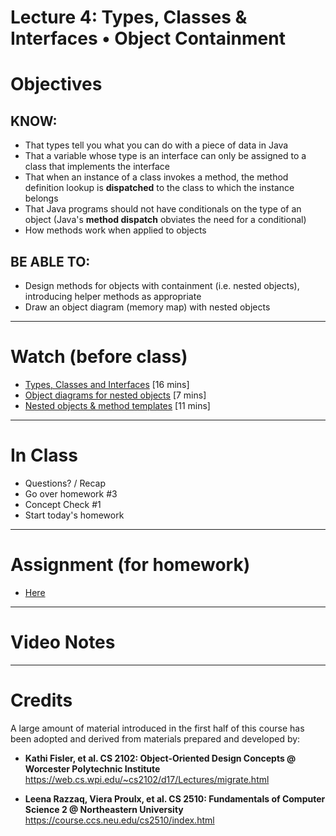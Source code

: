 # Lecture 4: Types, Classes & Interfaces • Object Containment 

# Objectives

## KNOW:
- That types tell you what you can do with a piece of data in Java
- That a variable whose type is an interface can only be assigned to a class that implements the interface
- That when an instance of a class invokes a method, the method definition lookup is **dispatched** to the class to which the instance belongs
- That Java programs should not have conditionals on the type of an object (Java's **method dispatch** obviates the need for a conditional)
- How methods work when applied to objects

## BE ABLE TO:
- Design methods for objects with containment (i.e. nested objects), introducing helper methods as appropriate
- Draw an object diagram (memory map) with nested objects


---
# Watch (before class)

- [Types, Classes and Interfaces](https://mediaspace.berry.edu/media/lecture3b-types/1_xuygvq3q) [16 mins]
- [Object diagrams for nested objects](https://mediaspace.berry.edu/media/unit0-lecture03d-nested-diagram/1_ffbnnkaf) [7 mins]
- [Nested objects & method templates](https://mediaspace.berry.edu/media/lecture3c-nested-methods-template/1_jh26w8mo) [11 mins]



--- 
# In Class

- Questions? / Recap
- Go over homework #3
- Concept Check #1
- Start today's homework


---
# Assignment (for homework)

- [Here](work/hw04.md)



---
# Video Notes




---
# Credits

A large amount of material introduced in the first half of this course has been adopted and derived from materials prepared and developed by:

- **Kathi Fisler, et al. CS 2102: Object-Oriented Design Concepts @ Worcester Polytechnic Institute**
https://web.cs.wpi.edu/~cs2102/d17/Lectures/migrate.html

- **Leena Razzaq, Viera Proulx, et al. CS 2510: Fundamentals of Computer Science 2 @ Northeastern University**
https://course.ccs.neu.edu/cs2510/index.html

